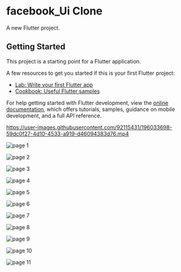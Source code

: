 # facebook_Ui Clone

A new Flutter project.

## Getting Started

This project is a starting point for a Flutter application.

A few resources to get you started if this is your first Flutter project:

- [Lab: Write your first Flutter app](https://docs.flutter.dev/get-started/codelab)
- [Cookbook: Useful Flutter samples](https://docs.flutter.dev/cookbook)

For help getting started with Flutter development, view the
[online documentation](https://docs.flutter.dev/), which offers tutorials,
samples, guidance on mobile development, and a full API reference.



https://user-images.githubusercontent.com/92115431/196033698-59dc0f27-4d10-4533-a919-d46094383d76.mp4

![page 1](https://user-images.githubusercontent.com/92115431/196033717-b44f8de5-1f58-4e8e-b926-f0130b8d85ce.png)

![page 2](https://user-images.githubusercontent.com/92115431/196033719-0f763f03-a1b6-4b40-8978-1f60b7731482.png)

![page 3](https://user-images.githubusercontent.com/92115431/196033722-197ca495-fa87-4fd2-8552-689d07f01cf0.png)

![page 4](https://user-images.githubusercontent.com/92115431/196033726-b8e32497-85e0-4871-baaa-738b65cc5ea6.png)

![page 5](https://user-images.githubusercontent.com/92115431/196033732-2f9c4240-0318-49bd-9dbd-864455e0a884.png)

![page 6](https://user-images.githubusercontent.com/92115431/196033734-39735058-2828-45b4-a4a4-d0e3fc95f5ca.png)

![page 7](https://user-images.githubusercontent.com/92115431/196033739-f3c0d097-9558-46eb-84d7-990fc47acc04.png)

![page 8](https://user-images.githubusercontent.com/92115431/196033742-428a7a51-c066-4d94-87db-e7638c6c1e55.png)

![page 9](https://user-images.githubusercontent.com/92115431/196033746-d07150a7-988f-4904-8b6e-feb0fbb0a315.png)

![page 10](https://user-images.githubusercontent.com/92115431/196033747-5de58590-7565-496d-9ecc-de71f7f86a77.png)

![page 11](https://user-images.githubusercontent.com/92115431/196033768-dccb7f71-3d72-4b7f-a57d-dcb5940329ff.png)

